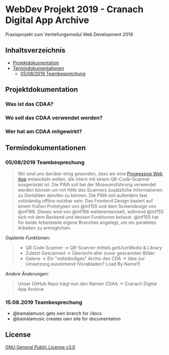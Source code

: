 # WebDev Projekt 2019 - Cranach Digital App Archive
Praxisprojekt zum Vertiefungsmodul Web Development 2019

## Inhaltsverzeichnis
* [Projektdokumentation](https://inf166.github.io/WDSS19-Praxisarbeit-CDAA/#Projektdokumentation)
* [Termindokumentationen](https://inf166.github.io/WDSS19-Praxisarbeit-CDAA/#Termindokumentationen)
  * [05/08/2019 Teambesprechung](https://inf166.github.io/WDSS19-Praxisarbeit-CDAA/#05082019-teambesprechung)

## Projektdokumentation

### Was ist das CDAA?
### Wo soll das CDAA verwendet werden?
### Wer hat am CDAA mitgewirkt?

## Termindokumentationen

### 05/08/2019 Teambesprechung
> Wir sind uns darüber einig geworden, dass wir eine [Progressive Web App](https://de.wikipedia.org/wiki/Progressive_Web_App) entwickeln wollen, die intern mit einem QR-Code-Scanner ausgerüstet ist.
> Die PWA soll bei der Museumsführung verwendet werden können um mit Hilfe des Scanners zusätzliche Informationen zu Gemälden abrufen zu können. Die PWA soll außerdem fast vollständig offline nutzbar sein.
> Das Frontend Design basiert auf einem frühen Prototypen von @inf155 und dem Screendesign von @inf166.
> Dieses wird von @inf166 weiterentwickelt, während @inf155 sich mit dem Backend und dessen Funktionen befasst.
> @inf155 hat für beide Arbeitsteile eigene Branches angelegt, um ein paralleles Arbeiten zu ermöglichen.

_Geplante Funktionen:_
> * QR Code Scanner -> QR-Scanner mittels _getUserMedia_ & Library
> * Zuletzt Gescanned -> Übersicht aller zuvor gescannten Bilder
> * Galerie -> Ein "vollständiges" Archiv des CDA -> Idee zur Umsetzung ausstehend (Vorabladen? Load By Name?)

_Andere Änderungen:_
> Unser GitHub Repo trägt nun den Namen CDAA -> Cranach Digital App Archive

### 15.08.2019 Teambesprechung
- @bamalamusic gets own branch for /docs
- @bamalamusic creates own site for documentation

## License
[GNU General Public License v3.0](https://github.com/Inf166/WDSS19-Praxisarbeit/blob/master/LICENSE)